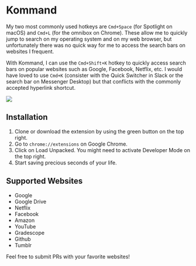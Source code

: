 # Kommand

My two most commonly used hotkeys are `Cmd+Space` (for Spotlight on macOS) and `Cmd+L` (for the omnibox on Chrome). These allow me to quickly jump to search on my operating system and on my web browser, but unfortunately there was no quick way for me to access the search bars on websites I frequent.

With Kommand, I can use the `Cmd+Shift+K` hotkey to quickly access search bars on popular websites such as Google, Facebook, Netflix, etc. I would have loved to use `Cmd+K` (consister with the Quick Switcher in Slack or the search bar on Messenger Desktop) but that conflicts with the commonly accepted hyperlink shortcut.

![](demo.gif)

## Installation

1. Clone or download the extension by using the green button on the top right.
2. Go to `chrome://extensions` on Google Chrome.
3. Click on Load Unpacked. You might need to activate Developer Mode on the top right.
4. Start saving precious seconds of your life.

## Supported Websites

* Google
* Google Drive
* Netflix
* Facebook
* Amazon
* YouTube
* Gradescope
* Github
* Tumblr

Feel free to submit PRs with your favorite websites!
